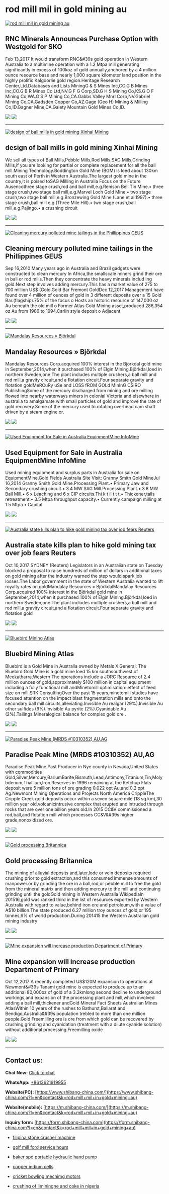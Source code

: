 # rod mill mil in gold mining au

<a href="https://swt.shibang-china.com/?l=en&img&k=rod+mill+mil+in+gold+mining+au" target="_blank">![rod mill mil in gold mining au](http://static.shibang-china.com/all-800x300/794.jpg)</a>

## RNC Minerals Announces Purchase Option with Westgold for SKO
Feb 13,2017 It would transform RNC&#39s gold operation in Western Australia to a multimine operation with a 1.2 Mtpa mill generating significantly in excess of 100koz of gold annually,anchored by a 4 million ounce resource base and nearly 1,000 square kilometer land position in the highly prolific Kalgoorlie gold region.Heritage Research Center,Ltd.Databases and Lists MiningG & S Mines Inc,CO.G B Mines Inc,CO.G B R Mines Co Ltd,NV.G F G Corp,SD.G H S Mining Co,KS.G O F Mining Co,WA.G S P Mining Co,CA.Gabbs Valley Mnrl Corp,NV.Gabriel Mining Co,CA.Gadsden Copper Co,AZ.Gage (Geo H) Mining & Milling Co,ID.Gagner Mine,CA.Gaiety Mountain Gold Mines Co,ID.


<a href="https://whatsapp.shibangsoft.com/WhatsApp.php" target="_blank" title="WhatsApp">![](http://static.shibang-china.com/icon/whatsapp.png)</a> <a href="https://swt.shibang-china.com/?l=en&icon&k=rod+mill+mil+in+gold+mining+au" target="_blank">![](http://static.shibang-china.com/icon/chat-en.png)</a>

---

<a href="https://swt.shibang-china.com/?l=en&img&k=rod+mill+mil+in+gold+mining+au" target="_blank">![design of ball mills in gold mining Xinhai Mining](http://static.shibang-china.com/all-800x300/479.jpg)</a>

## design of ball mills in gold mining Xinhai Mining
We sell all types of Ball Mills,Pebble Mills,Rod Mills,SAG Mills,Grinding Mills,if you are looking for partial or complete replacement for all the ball mill.Mining Technology.Boddington Gold Mine (BGM) is loed about 130km south east of Perth in Western Australia.The largest gold mine in the country,it is poised toSAG Milling in Australia Focus on the Future Ausencothree stage crush,rod and ball mill,e.g.Renison Bell Tin Mine.• three stage crush,two stage ball mill,e.g.Marvel Loch Gold Mine.• two stage crush,two stage ball mill,e.g.Bronzewing Gold Mine (Lane et al.1997).• three stage crush,ball mill e.g.(Three Mile Hill).• two stage crush,ball mill,e.g.Pajingo.• a crushing circuit


<a href="https://whatsapp.shibangsoft.com/WhatsApp.php" target="_blank" title="WhatsApp">![](http://static.shibang-china.com/icon/whatsapp.png)</a> <a href="https://swt.shibang-china.com/?l=en&icon&k=rod+mill+mil+in+gold+mining+au" target="_blank">![](http://static.shibang-china.com/icon/chat-en.png)</a>

---

<a href="https://swt.shibang-china.com/?l=en&img&k=rod+mill+mil+in+gold+mining+au" target="_blank">![Cleaning mercury polluted mine tailings in the Phillippines GEUS](http://static.shibang-china.com/all-800x300/200.jpg)</a>

## Cleaning mercury polluted mine tailings in the Phillippines GEUS
Sep 16,2010 Many years ago in Australia and Brazil gadgets were constructed to clean mercury In Africa,the smallscale miners grind their ore in ball or rod mills.Then they concentrate the heavy minerals includ ing gold.Next step involves adding mercury.This has a market value of 275 to 700 million US$ (Gold.Gold Bar Fremont GoldDec 12,2017 Management have found over 4 million of ounces of gold in 3 different deposits over a 15 Gold Bar.(flagship).75% of the focus o Hosts an historic resource of 147,000 oz Au beneath the old mill o Former Atlas Gold Mining asset,produced 286,354 oz Au from 1986 to 1994.Carlin style deposit o Adjacent


<a href="https://whatsapp.shibangsoft.com/WhatsApp.php" target="_blank" title="WhatsApp">![](http://static.shibang-china.com/icon/whatsapp.png)</a> <a href="https://swt.shibang-china.com/?l=en&icon&k=rod+mill+mil+in+gold+mining+au" target="_blank">![](http://static.shibang-china.com/icon/chat-en.png)</a>

---

<a href="https://swt.shibang-china.com/?l=en&img&k=rod+mill+mil+in+gold+mining+au" target="_blank">![Mandalay Resources » Björkdal](http://static.shibang-china.com/all-800x300/253.jpg)</a>

## Mandalay Resources » Björkdal
Mandalay Resources Corp.acquired 100% interest in the Björkdal gold mine in September,2014,when it purchased 100% of Elgin Mining.Björkdal,loed in northern Sweden,one The plant includes multiple crushers,a ball mill and rod mill,a gravity circuit,and a flotation circuit.Four separate gravity and flotation goldMeRCuRy uSe and LOSS fROM GOLd MInInG CSIRO PublishingSome of the mercury discharged from mining and ore milling flowed into nearby waterways miners in colonial Victoria and elsewhere in australia to amalgamate with small particles of gold and improve the rate of gold recovery.Some of the mercury used to.rotating overhead cam shaft driven by a steam engine or.


<a href="https://whatsapp.shibangsoft.com/WhatsApp.php" target="_blank" title="WhatsApp">![](http://static.shibang-china.com/icon/whatsapp.png)</a> <a href="https://swt.shibang-china.com/?l=en&icon&k=rod+mill+mil+in+gold+mining+au" target="_blank">![](http://static.shibang-china.com/icon/chat-en.png)</a>

---

<a href="https://swt.shibang-china.com/?l=en&img&k=rod+mill+mil+in+gold+mining+au" target="_blank">![Used Equipment for Sale in Australia EquipmentMine InfoMine](http://static.shibang-china.com/all-800x300/1338.jpg)</a>

## Used Equipment for Sale in Australia EquipmentMine InfoMine
Used mining equipment and surplus parts in Australia for sale on EquipmentMine.Gold Fields Australia Site Visit: Granny Smith Gold MineJul 16,2014 Granny Smith Gold Mine.Processing Plant.• Primary Jaw and Secondary crushing circuit.• 3.4 MW SAG Mill.Processing Plant.• 3.8 MW Ball Mill.• 6 x Leaching and 6 x CIP circuits.Thi k t il t t t.• Thickener,tails retreatment.• 3.5 Mtpa throughput capacity.• Currently campaign milling at 1.5 Mtpa.• Capital


<a href="https://whatsapp.shibangsoft.com/WhatsApp.php" target="_blank" title="WhatsApp">![](http://static.shibang-china.com/icon/whatsapp.png)</a> <a href="https://swt.shibang-china.com/?l=en&icon&k=rod+mill+mil+in+gold+mining+au" target="_blank">![](http://static.shibang-china.com/icon/chat-en.png)</a>

---

<a href="https://swt.shibang-china.com/?l=en&img&k=rod+mill+mil+in+gold+mining+au" target="_blank">![Australia state kills plan to hike gold mining tax over job fears Reuters](http://static.shibang-china.com/all-800x300/1509.jpg)</a>

## Australia state kills plan to hike gold mining tax over job fears Reuters
Oct 10,2017 SYDNEY (Reuters) Legislators in an Australian state on Tuesday blocked a proposal to raise hundreds of million of dollars in additional taxes on gold mining after the industry warned the step would spark job losses.The Labor government in the state of Western Australia wanted to lift royalty rates on goldMandalay Resources » BjörkdalMandalay Resources Corp.acquired 100% interest in the Björkdal gold mine in September,2014,when it purchased 100% of Elgin Mining.Björkdal,loed in northern Sweden,one The plant includes multiple crushers,a ball mill and rod mill,a gravity circuit,and a flotation circuit.Four separate gravity and flotation gold


<a href="https://whatsapp.shibangsoft.com/WhatsApp.php" target="_blank" title="WhatsApp">![](http://static.shibang-china.com/icon/whatsapp.png)</a> <a href="https://swt.shibang-china.com/?l=en&icon&k=rod+mill+mil+in+gold+mining+au" target="_blank">![](http://static.shibang-china.com/icon/chat-en.png)</a>

---

<a href="https://swt.shibang-china.com/?l=en&img&k=rod+mill+mil+in+gold+mining+au" target="_blank">![Bluebird Mining Atlas](http://static.shibang-china.com/all-800x300/1390.jpg)</a>

## Bluebird Mining Atlas
Bluebird is a Gold Mine in Australia owned by Metals X.General: The Bluebird Gold Mine is a gold mine loed 15 km southsouthwest of Meekatharra,Western The operations include a JORC Resource of 2.4 million ounces of gold,approximately $100 million in capital equipment including a fully functional mill andMinetomill optimisation: effect of feed size on mill SRK ConsultingOver the past 15 years,minetomill studies have focused attention on the impact blast fragmentation mills and onto the secondary ball mill circuits,alleviating.Invisible Au realgar (29%).Invisible Au other sulfides (9%).Invisible Au pyrite (2%).Cyanidable Au (2%).Tailings.Mineralogical balance for complex gold ore .


<a href="https://whatsapp.shibangsoft.com/WhatsApp.php" target="_blank" title="WhatsApp">![](http://static.shibang-china.com/icon/whatsapp.png)</a> <a href="https://swt.shibang-china.com/?l=en&icon&k=rod+mill+mil+in+gold+mining+au" target="_blank">![](http://static.shibang-china.com/icon/chat-en.png)</a>

---

<a href="https://swt.shibang-china.com/?l=en&img&k=rod+mill+mil+in+gold+mining+au" target="_blank">![Paradise Peak Mine (MRDS #10310352) AU,AG](http://static.shibang-china.com/all-800x300/222.jpg)</a>

## Paradise Peak Mine (MRDS #10310352) AU,AG
Paradise Peak Mine.Past Producer in Nye county in Nevada,United States with commodities Gold,Silver,Mercury,BariumBarite,Bismuth,Lead,Antimony,Titanium,Tin,Molybdenum,Thallium,Iron.Reserves in 1996 remaining at the Ketchup Flats deposit were 5 million tons of ore grading 0.022 opt Au,and 0.2 opt Ag.Newmont Mining Operations and Projects North America CrippleThe Cripple Creek gold deposits occur within a seven square mile (18 sq.km),30 million year old,volcanicintrusive complex that erupted and intruded through rocks that are over one billion years old.In 2015 CC&V commissioned a rod,ball,and flotation mill which processes CC&V&#39s higher grade,nonoxidized ore.


<a href="https://whatsapp.shibangsoft.com/WhatsApp.php" target="_blank" title="WhatsApp">![](http://static.shibang-china.com/icon/whatsapp.png)</a> <a href="https://swt.shibang-china.com/?l=en&icon&k=rod+mill+mil+in+gold+mining+au" target="_blank">![](http://static.shibang-china.com/icon/chat-en.png)</a>

---

<a href="https://swt.shibang-china.com/?l=en&img&k=rod+mill+mil+in+gold+mining+au" target="_blank">![Gold processing Britannica](http://static.shibang-china.com/all-800x300/140.jpg)</a>

## Gold processing Britannica
The mining of alluvial deposits and,later,lode or vein deposits required crushing prior to gold extraction,and this consumed immense amounts of manpower.or by grinding the ore in a ball,rod,or pebble mill to free the gold from the mineral matrix and then adding mercury to the mill and continuing grinding until the goldGold mining in Western Australia WikipediaIn 201516,gold was ranked third in the list of resources exported by Western Australia with regard to value,behind iron ore and petroleum,with a value of A$10 billion.The state produced 6.27 million troy ounces of gold,or 195 tonnes,6% of world production.During 201415 the Western Australian gold mining industry


<a href="https://whatsapp.shibangsoft.com/WhatsApp.php" target="_blank" title="WhatsApp">![](http://static.shibang-china.com/icon/whatsapp.png)</a> <a href="https://swt.shibang-china.com/?l=en&icon&k=rod+mill+mil+in+gold+mining+au" target="_blank">![](http://static.shibang-china.com/icon/chat-en.png)</a>

---

<a href="https://swt.shibang-china.com/?l=en&img&k=rod+mill+mil+in+gold+mining+au" target="_blank">![Mine expansion will increase production Department of Primary](http://static.shibang-china.com/all-800x300/1106.jpg)</a>

## Mine expansion will increase production Department of Primary
Oct 12,2017 A recently completed US$120M expansion to operations at Newmont&#39s Tanami gold mine is expected to produce up to an additional 80,000oz of gold of a 3.2kmlong second decline to underground workings,and expansion of the processing plant and mill,which involved adding a ball mill,thickener andGold Mineral Fact Sheets Australian Mines AtlasWithin 10 years of the rushes to Bathurst,Ballarat and Bendigo,Australia&#39s population trebled to more than one million people.Gold Freemilling ore is ore from which gold can be recovered by crushing,grinding and cyanidation (treatment with a dilute cyanide solution) without additional processing.Freemilling oxide


<a href="https://whatsapp.shibangsoft.com/WhatsApp.php" target="_blank" title="WhatsApp">![](http://static.shibang-china.com/icon/whatsapp.png)</a> <a href="https://swt.shibang-china.com/?l=en&icon&k=rod+mill+mil+in+gold+mining+au" target="_blank">![](http://static.shibang-china.com/icon/chat-en.png)</a>

---
## Contact us:

**Chat Now:** [Click to chat](https://swt.shibang-china.com?l=en&contact&k=rod+mill+mil+in+gold+mining+au)

**WhatsApp:**  [+8613621919955](https://whatsapp.shibangsoft.com/WhatsApp.php)

**Website(PC):** [https://www.shibang-china.com/](https://www.shibang-china.com/?l=en&contact&k=rod+mill+mil+in+gold+mining+au)

**Website(mobile):** [https://m.shibang-china.com/](https://m.shibang-china.com/?l=en&contact&k=rod+mill+mil+in+gold+mining+au)

**Inquiry form:** [https://form.shibang-china.com](https://form.shibang-china.com?l=en&contact&k=rod+mill+mil+in+gold+mining+au)

* [filipina stone crusher machine](../120/filipina%20stone%20crusher%20machine.md)

* [golf mill ford service hours](../116/golf%20mill%20ford%20service%20hours.md)

* [baker spd portable hydraulic hand pump](../118/baker%20spd%20portable%20hydraulic%20hand%20pump.md)

* [copper indium cells](../114/copper%20indium%20cells.md)

* [cricket bowling mechimg motors](../112/cricket%20bowling%20mechimg%20motors.md)

* [crushing of liminingne and coke in nigeria](../118/crushing%20of%20liminingne%20and%20coke%20in%20nigeria.md)
